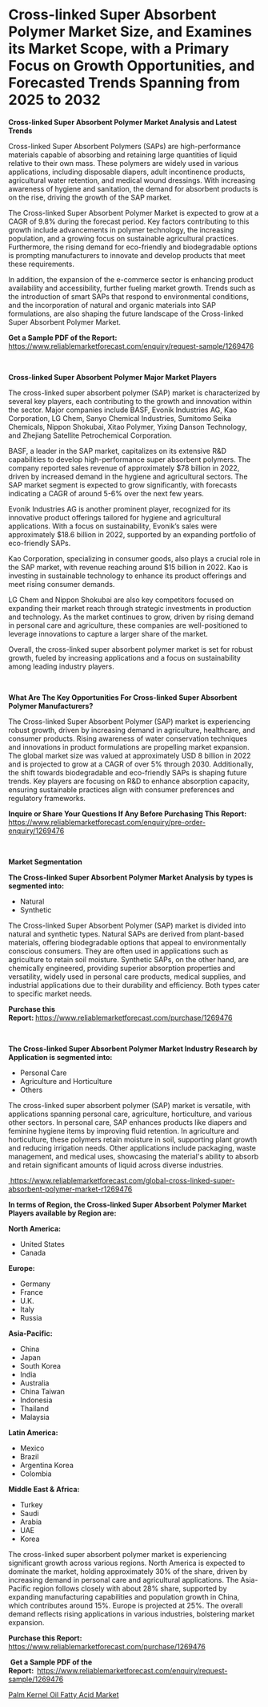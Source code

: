 <p><h1>Cross-linked Super Absorbent Polymer Market Size, and Examines its Market Scope, with a Primary Focus on Growth Opportunities, and Forecasted Trends Spanning from 2025 to 2032</h1></p><p><strong>Cross-linked Super Absorbent Polymer Market Analysis and Latest Trends</strong></p>
<p><p>Cross-linked Super Absorbent Polymers (SAPs) are high-performance materials capable of absorbing and retaining large quantities of liquid relative to their own mass. These polymers are widely used in various applications, including disposable diapers, adult incontinence products, agricultural water retention, and medical wound dressings. With increasing awareness of hygiene and sanitation, the demand for absorbent products is on the rise, driving the growth of the SAP market.</p><p>The Cross-linked Super Absorbent Polymer Market is expected to grow at a CAGR of 9.8% during the forecast period. Key factors contributing to this growth include advancements in polymer technology, the increasing population, and a growing focus on sustainable agricultural practices. Furthermore, the rising demand for eco-friendly and biodegradable options is prompting manufacturers to innovate and develop products that meet these requirements. </p><p>In addition, the expansion of the e-commerce sector is enhancing product availability and accessibility, further fueling market growth. Trends such as the introduction of smart SAPs that respond to environmental conditions, and the incorporation of natural and organic materials into SAP formulations, are also shaping the future landscape of the Cross-linked Super Absorbent Polymer Market.</p></p>
<p><strong>Get a Sample PDF of the Report:&nbsp;</strong> <a href="https://www.reliablemarketforecast.com/enquiry/request-sample/1269476?utm_campaign=2950&utm_medium=2&utm_source=Github&utm_content=ia&utm_term=24032025&utm_id=cross-linked-super-absorbent-polymer">https://www.reliablemarketforecast.com/enquiry/request-sample/1269476</a></p>
<p>&nbsp;</p>
<p><strong>Cross-linked Super Absorbent Polymer Major Market Players</strong></p>
<p><p>The cross-linked super absorbent polymer (SAP) market is characterized by several key players, each contributing to the growth and innovation within the sector. Major companies include BASF, Evonik Industries AG, Kao Corporation, LG Chem, Sanyo Chemical Industries, Sumitomo Seika Chemicals, Nippon Shokubai, Xitao Polymer, Yixing Danson Technology, and Zhejiang Satellite Petrochemical Corporation.</p><p>BASF, a leader in the SAP market, capitalizes on its extensive R&D capabilities to develop high-performance super absorbent polymers. The company reported sales revenue of approximately $78 billion in 2022, driven by increased demand in the hygiene and agricultural sectors. The SAP market segment is expected to grow significantly, with forecasts indicating a CAGR of around 5-6% over the next few years.</p><p>Evonik Industries AG is another prominent player, recognized for its innovative product offerings tailored for hygiene and agricultural applications. With a focus on sustainability, Evonik’s sales were approximately $18.6 billion in 2022, supported by an expanding portfolio of eco-friendly SAPs. </p><p>Kao Corporation, specializing in consumer goods, also plays a crucial role in the SAP market, with revenue reaching around $15 billion in 2022. Kao is investing in sustainable technology to enhance its product offerings and meet rising consumer demands.</p><p>LG Chem and Nippon Shokubai are also key competitors focused on expanding their market reach through strategic investments in production and technology. As the market continues to grow, driven by rising demand in personal care and agriculture, these companies are well-positioned to leverage innovations to capture a larger share of the market.</p><p>Overall, the cross-linked super absorbent polymer market is set for robust growth, fueled by increasing applications and a focus on sustainability among leading industry players.</p></p>
<p>&nbsp;</p>
<p><strong>What Are The Key Opportunities For Cross-linked Super Absorbent Polymer Manufacturers?</strong></p>
<p><p>The Cross-linked Super Absorbent Polymer (SAP) market is experiencing robust growth, driven by increasing demand in agriculture, healthcare, and consumer products. Rising awareness of water conservation techniques and innovations in product formulations are propelling market expansion. The global market size was valued at approximately USD 8 billion in 2022 and is projected to grow at a CAGR of over 5% through 2030. Additionally, the shift towards biodegradable and eco-friendly SAPs is shaping future trends. Key players are focusing on R&D to enhance absorption capacity, ensuring sustainable practices align with consumer preferences and regulatory frameworks.</p></p>
<p><strong>Inquire or Share Your Questions If Any Before Purchasing This Report:</strong> <a href="https://www.reliablemarketforecast.com/enquiry/pre-order-enquiry/1269476?utm_campaign=2950&utm_medium=2&utm_source=Github&utm_content=ia&utm_term=24032025&utm_id=cross-linked-super-absorbent-polymer">https://www.reliablemarketforecast.com/enquiry/pre-order-enquiry/1269476</a></p>
<p>&nbsp;</p>
<p><strong>Market Segmentation</strong></p>
<p><strong>The Cross-linked Super Absorbent Polymer Market Analysis by types is segmented into:</strong></p>
<p><ul><li>Natural</li><li>Synthetic</li></ul></p>
<p><p>The Cross-linked Super Absorbent Polymer (SAP) market is divided into natural and synthetic types. Natural SAPs are derived from plant-based materials, offering biodegradable options that appeal to environmentally conscious consumers. They are often used in applications such as agriculture to retain soil moisture. Synthetic SAPs, on the other hand, are chemically engineered, providing superior absorption properties and versatility, widely used in personal care products, medical supplies, and industrial applications due to their durability and efficiency. Both types cater to specific market needs.</p></p>
<p><strong>Purchase this Report:&nbsp;</strong><a href="https://www.reliablemarketforecast.com/purchase/1269476?utm_campaign=2950&utm_medium=2&utm_source=Github&utm_content=ia&utm_term=24032025&utm_id=cross-linked-super-absorbent-polymer">https://www.reliablemarketforecast.com/purchase/1269476</a></p>
<p>&nbsp;</p>
<p><strong>The Cross-linked Super Absorbent Polymer Market Industry Research by Application is segmented into:</strong></p>
<p><ul><li>Personal Care</li><li>Agriculture and Horticulture</li><li>Others</li></ul></p>
<p><p>The cross-linked super absorbent polymer (SAP) market is versatile, with applications spanning personal care, agriculture, horticulture, and various other sectors. In personal care, SAP enhances products like diapers and feminine hygiene items by improving fluid retention. In agriculture and horticulture, these polymers retain moisture in soil, supporting plant growth and reducing irrigation needs. Other applications include packaging, waste management, and medical uses, showcasing the material's ability to absorb and retain significant amounts of liquid across diverse industries.</p></p>
<p><a href="https://www.reliablemarketforecast.com/global-cross-linked-super-absorbent-polymer-market-r1269476?utm_campaign=2950&utm_medium=2&utm_source=Github&utm_content=ia&utm_term=24032025&utm_id=cross-linked-super-absorbent-polymer">&nbsp;https://www.reliablemarketforecast.com/global-cross-linked-super-absorbent-polymer-market-r1269476</a></p>
<p><strong>In terms of Region, the Cross-linked Super Absorbent Polymer Market Players available by Region are:</strong></p>
<p>
    <p> <strong> North America: </strong>
        <ul>
            <li>United States</li>
            <li>Canada</li>
        </ul>
        </p> 
    <p> <strong> Europe: </strong>
        <ul>
            <li>Germany</li>
            <li>France</li>
            <li>U.K.</li>
            <li>Italy</li>
            <li>Russia</li>
        </ul>
        </p> 
    <p> <strong> Asia-Pacific: </strong>
        <ul>
            <li>China</li>
            <li>Japan</li>
            <li>South Korea</li>
            <li>India</li>
            <li>Australia</li>
            <li>China Taiwan</li>
            <li>Indonesia</li>
            <li>Thailand</li>
            <li>Malaysia</li>
        </ul>
        </p> 
    <p> <strong> Latin America: </strong>
        <ul>
            <li>Mexico</li>
            <li>Brazil</li>
            <li>Argentina Korea</li>
            <li>Colombia</li>
        </ul>
        </p> 
    <p> <strong> Middle East & Africa: </strong>
        <ul>
            <li>Turkey</li>
            <li>Saudi</li>
            <li>Arabia</li>
            <li>UAE</li>
            <li>Korea</li>
        </ul>
    </p>
    </p>
<p><p>The cross-linked super absorbent polymer market is experiencing significant growth across various regions. North America is expected to dominate the market, holding approximately 30% of the share, driven by increasing demand in personal care and agricultural applications. The Asia-Pacific region follows closely with about 28% share, supported by expanding manufacturing capabilities and population growth in China, which contributes around 15%. Europe is projected at 25%. The overall demand reflects rising applications in various industries, bolstering market expansion.</p></p>
<p><strong>Purchase this Report: </strong><a href="https://www.reliablemarketforecast.com/purchase/1269476?utm_campaign=2950&utm_medium=2&utm_source=Github&utm_content=ia&utm_term=24032025&utm_id=cross-linked-super-absorbent-polymer">https://www.reliablemarketforecast.com/purchase/1269476</a></p>
<p>&nbsp;<strong>Get a Sample PDF of the Report:&nbsp;&nbsp;</strong><a href="https://www.reliablemarketforecast.com/enquiry/request-sample/1269476?utm_campaign=2950&utm_medium=2&utm_source=Github&utm_content=ia&utm_term=24032025&utm_id=cross-linked-super-absorbent-polymer">https://www.reliablemarketforecast.com/enquiry/request-sample/1269476</a></p>
<p><strong></strong></p>
<p><p><a href="https://github.com/sapsaidamary/Market-Research-Report-List-1/blob/main/palm-kernel-oil-fatty-acid-market.md?utm_campaign=2950&utm_medium=2&utm_source=Github&utm_content=ia&utm_term=24032025&utm_id=cross-linked-super-absorbent-polymer">Palm Kernel Oil Fatty Acid Market</a></p></p>